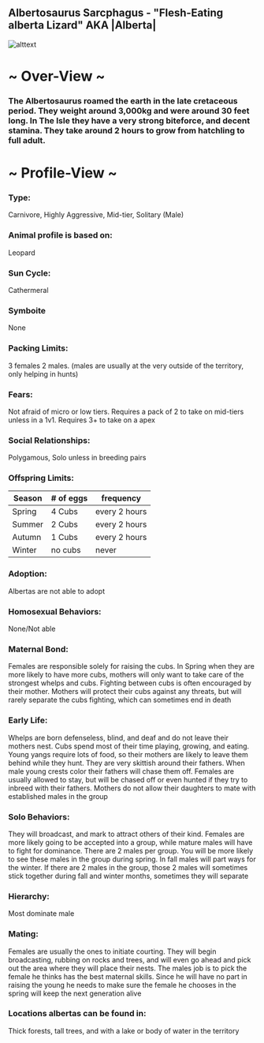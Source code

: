 ## Albertosaurus Sarcphagus - "Flesh-Eating alberta Lizard" AKA |Alberta|


![alttext](https://github.com/Slashroot101/SkullIsland/blob/main/images/albert%20-%20Copy.png?raw=true)

# ~ Over-View ~
### The Albertosaurus roamed the earth in the late cretaceous period. They weight around 3,000kg and were around 30 feet long. In The Isle they have a very strong biteforce, and decent stamina. They take around 2 hours to grow from hatchling to full adult. 
# ~ Profile-View ~
### Type:
Carnivore, Highly Aggressive, Mid-tier, Solitary (Male)
### Animal profile is based on:
Leopard
### Sun Cycle:
Cathermeral
### Symboite
None
### Packing Limits:
3 females 2 males. (males are usually at the very outside of the territory, only helping in hunts)
### Fears:
Not afraid of micro or low tiers. Requires a pack of 2 to take on mid-tiers unless in a 1v1. Requires 3+ to take on a apex
### Social Relationships:
Polygamous, Solo unless in breeding pairs
### Offspring Limits:
| Season | # of eggs | frequency | 
| ------------- | ------------- | ------------- |
| Spring  | 4 Cubs | every 2 hours |
| Summer  | 2 Cubs  | every 2 hours |
| Autumn  | 1 Cubs  | every 2 hours |
| Winter  | no cubs  | never 
### Adoption:
Albertas are not able to adopt
### Homosexual Behaviors:
None/Not able
### Maternal Bond:
Females are responsible solely for raising the cubs. In Spring when they are more likely to have more cubs, mothers will only want to take care of the strongest whelps and cubs. Fighting between cubs is often encouraged by their mother. Mothers will protect their cubs against any threats, but will rarely separate the cubs fighting, which can sometimes end in death
### Early Life:
Whelps are born defenseless, blind, and deaf and do not leave their mothers nest. Cubs spend most of their time playing, growing, and eating. Young yangs require lots of food, so their mothers are likely to leave them behind while they hunt. They are very skittish around their fathers. When male young crests color their fathers will chase them off. Females are usually allowed to stay, but will be chased off or even hunted if they try to inbreed with their fathers. Mothers do not allow their daughters to mate with established males in the group
### Solo Behaviors:
They will broadcast, and mark to attract others of their kind. Females are more likely going to be accepted into a group, while mature males will have to fight for dominance. There are 2 males per group. You will be more likely to see these males in the group during spring. In fall males will part ways for the winter. If there are 2 males in the group, those 2 males will sometimes stick together during fall and winter months, sometimes they will separate
### Hierarchy:
Most dominate male
### Mating:
Females are usually the ones to initiate courting. They will begin broadcasting, rubbing on rocks and trees, and will even go ahead and pick out the area where they will place their nests. The males job is to pick the female he thinks has the best maternal skills. Since he will have no part in raising the young he needs to make sure the female he chooses in the spring will keep the next generation alive
### Locations albertas can be found in:
Thick forests, tall trees, and with a lake or body of water in the territory
